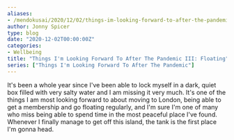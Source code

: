 ```yaml
---
aliases:
- /mendokusai/2020/12/02/things-im-looking-forward-to-after-the-pandemic-iii-floating
author: Jonny Spicer
type: blog
date: "2020-12-02T00:00:00Z"
categories:
- Wellbeing
title: "Things I'm Looking Forward To After The Pandemic III: Floating"
series: ["Things I'm Looking Forward To After The Pandemic"]
---
```

It's been a whole year since I've been able to lock myself in a dark, quiet box filled with very salty water and I am missing it very much. It's one of the things I am most looking
forward to about moving to London, being able to get a membership and go floating regularly, and I'm sure I'm one of many who miss being able to spend time in the most peaceful
place I've found. Whenever I finally manage to get off this island, the tank is the first place I'm gonna head.
